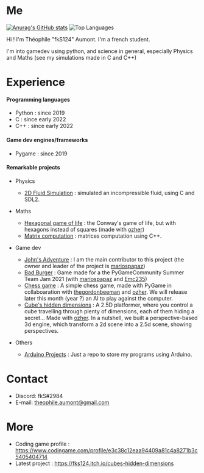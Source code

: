 # Me

[![Anurag's GitHub stats](https://github-readme-stats.vercel.app/api?username=fkS124&theme=tokyonight)](https://github.com/anuraghazra/github-readme-stats)
![Top Languages](https://github-readme-stats.vercel.app/api/top-langs/?username=fkS124&show_icons=true&hide=css&theme=tokyonight)

Hi ! I'm Théophile "fkS124" Aumont. I'm a french student.

I'm into gamedev using python, and science in general, especially Physics and Maths (see my simulations made in C and C++)

# Experience

#### Programming languages
- Python : since 2019
- C : since early 2022
- C++ : since early 2022

#### Game dev engines/frameworks
- Pygame : since 2019

#### Remarkable projects

* Physics
  - [2D Fluid Simulation](https://github.com/fkS124/2D-fluid-simulation) : simulated an incompressible fluid, using C and SDL2.

* Maths
  - [Hexagonal game of life](https://github.com/fkS124/game-of-life-remastered) : the Conway's game of life, but with hexagons instead of squares (made with [ozher](https://github.com/OZHER))
  - [Matrix computation](https://github.com/fkS124/matrices) : matrices computation using C++.

* Game dev
  - [John's Adventure](https://github.com/mariospapaz/JohnsAdventure) : I am the main contributor to this project (the owner and leader of the project is [mariospapaz](https://github.com/mariospapaz))
  - [Bad Burger](https://github.com/fkS124/Bad-Burger) : Game made for a the PyGameCommunity Summer Team Jam 2021 (with [mariospapaz](https://github.com/mariospapaz) and [Emc235](https://github.com/Emc2356))
  - [Chess game](https://github.com/thegordonbeeman/py-chess) : A simple chess game, made with PyGame in collaboaration with [thegordonbeeman](https://github.com/thegordonbeeman) and [ozher](https://github.com/OZHER). We will release later this month (year ?) an AI to play against the computer.
  - [Cube's hidden dimensions](https://fks124.itch.io/cubes-hidden-dimensions) : A 2.5D platformer, where you control a cube travelling through plenty of dimensions, each of them hiding a secret... Made with [ozher](https://github.com/OZHER). In a nutshell, we built a perspective-based 3d engine, which transform a 2d scene into a 2.5d scene, showing perspectives.

* Others
  - [Arduino Projects](https://github.com/fkS124/Arduino-Projects) : Just a repo to store my programs using Arduino.

# Contact
- Discord: fkS#2984
- E-mail: theophile.aumont@gmail.com

# More
- Coding game profile : https://www.codingame.com/profile/e3c38c12eaa94409a81c4a8271b3c5405404714
- Latest project : https://fks124.itch.io/cubes-hidden-dimensions
